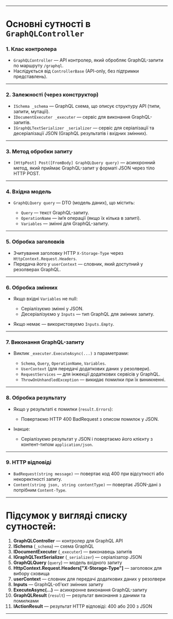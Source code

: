 
---

# Основні сутності в `GraphQLController`

### 1. **Клас контролера**

* `GraphQLController` — API контролер, який обробляє GraphQL-запити по маршруту `/graphql`.
* Наслідується від `ControllerBase` (API-only, без підтримки представлень).

---

### 2. **Залежності (через конструктор)**

* `ISchema _schema` — GraphQL схема, що описує структуру API (типи, запити, мутації).
* `IDocumentExecuter _executer` — сервіс для виконання GraphQL-запитів.
* `IGraphQLTextSerializer _serializer` — сервіс для серіалізації та десеріалізації JSON (GraphQL результатів і вхідних змінних).

---

### 3. **Метод обробки запиту**

* `[HttpPost] Post([FromBody] GraphQLQuery query)` — асинхронний метод, який приймає GraphQL-запит у форматі JSON через тіло HTTP POST.

---

### 4. **Вхідна модель**

* `GraphQLQuery query` — DTO (модель даних), що містить:

  * `Query` — текст GraphQL-запиту.
  * `OperationName` — ім’я операції (якщо їх кілька в запиті).
  * `Variables` — змінні для GraphQL-запиту.

---

### 5. **Обробка заголовків**

* Зчитування заголовку HTTP `X-Storage-Type` через `HttpContext.Request.Headers`.
* Передача його у `userContext` — словник, який доступний у резолверах GraphQL.

---

### 6. **Обробка змінних**

* Якщо вхідні `Variables` не null:

  * Серіалізуємо змінні у JSON.
  * Десеріалізуємо у `Inputs` — тип GraphQL для змінних запиту.
* Якщо немає — використовуємо `Inputs.Empty`.

---

### 7. **Виконання GraphQL-запиту**

* Виклик `_executer.ExecuteAsync(...)` з параметрами:

  * `Schema`, `Query`, `OperationName`, `Variables`.
  * `UserContext` (для передачі додаткових даних у резолвери).
  * `RequestServices` — для інжекції додаткових сервісів у GraphQL.
  * `ThrowOnUnhandledException` — викидає помилки при їх виникненні.

---

### 8. **Обробка результату**

* Якщо у результаті є помилки (`result.Errors`):

  * Повертаємо HTTP 400 BadRequest з описом помилок у JSON.
* Інакше:

  * Серіалізуємо результат у JSON і повертаємо його клієнту з контент-типом `application/json`.

---

### 9. **HTTP відповіді**

* `BadRequest(string message)` — повертає код 400 при відсутності або некоректності запиту.
* `Content(string json, string contentType)` — повертає JSON-дані з потрібним `Content-Type`.

---

# Підсумок у вигляді списку сутностей:

1. **GraphQLController** — контролер для GraphQL API
2. **ISchema** (`_schema`) — схема GraphQL
3. **IDocumentExecuter** (`_executer`) — виконавець запитів
4. **IGraphQLTextSerializer** (`_serializer`) — серіалізатор JSON
5. **GraphQLQuery** (`query`) — модель вхідного запиту
6. **HttpContext.Request.Headers\["X-Storage-Type"]** — заголовок для вибору сховища
7. **userContext** — словник для передачі додаткових даних у резолвери
8. **Inputs** — GraphQL-об'єкт змінних запиту
9. **ExecuteAsync(...)** — асинхронне виконання GraphQL-запиту
10. **GraphQLResult** (`result`) — результат виконання з даними та помилками
11. **IActionResult** — результат HTTP відповіді: 400 або 200 з JSON

---

